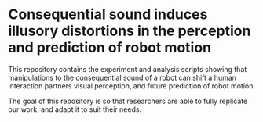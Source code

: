 # Consequential sound induces illusory distortions in the perception and prediction of robot motion
 
This repository contains the experiment and analysis scripts showing that manipulations to the consequential sound of a robot can shift a human interaction partners visual perception, and future prediction of robot motion. 

The goal of this repository is so that researchers are able to fully replicate our work, and adapt it to suit their needs.
